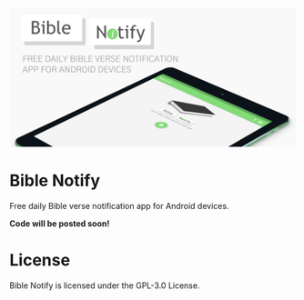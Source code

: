 ![Bible Notify banner](.assets/bible-notify-banner.png)

# Bible Notify

Free daily Bible verse notification app for Android devices.

**Code will be posted soon!**


# License

Bible Notify is licensed under the GPL-3.0 License.